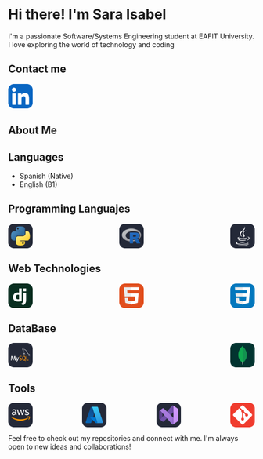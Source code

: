 # Hi there! I'm Sara Isabel

I'm a passionate Software/Systems Engineering student at EAFIT University. I love exploring the world of technology and coding

## Contact me
[<img src="https://github.com/tandpfun/skill-icons/blob/main/icons/LinkedIn.svg" width="50" height="50">](https://www.linkedin.com/in/sara-isabel-ortiz-371046326)

## About Me

## Languages
- Spanish (Native)
- English (B1)

## Programming Languajes
<div style="display: flex; justify-content: space-between;">
  <img src="https://github.com/tandpfun/skill-icons/blob/main/icons/Python-Dark.svg" width="50" height="50">
  <img src="https://github.com/tandpfun/skill-icons/blob/main/icons/R-Dark.svg" width="50" height="50">
  <img src="https://github.com/tandpfun/skill-icons/blob/main/icons/Java-Dark.svg" width="50" height="50">
</div>

## Web Technologies
<div style="display: flex; justify-content: space-between;">
  <img src="https://github.com/tandpfun/skill-icons/blob/main/icons/Django.svg" width="50" height="50">
  <img src="https://github.com/tandpfun/skill-icons/blob/main/icons/HTML.svg" width="50" height="50">
  <img src="https://github.com/tandpfun/skill-icons/blob/main/icons/CSS.svg" width="50" height="50">
</div>

## DataBase
<div style="display: flex; justify-content: space-between;">
  <img src="https://github.com/tandpfun/skill-icons/blob/main/icons/MySQL-Dark.svg" width="50" height="50">
  <img src="https://github.com/tandpfun/skill-icons/blob/main/icons/MongoDB.svg" width="50" height="50">
</div>

## Tools
<div style="display: flex; justify-content: space-between;">
  <img src="https://github.com/tandpfun/skill-icons/blob/main/icons/AWS-Dark.svg" width="50" height="50">
  <img src="https://github.com/tandpfun/skill-icons/blob/main/icons/Azure-Dark.svg" width="50" height="50">
  <img src="https://github.com/tandpfun/skill-icons/blob/main/icons/VisualStudio-Dark.svg" width="50" height="50">
  <img src="https://github.com/tandpfun/skill-icons/blob/main/icons/Git.svg" width="50" height="50">
</div>

Feel free to check out my repositories and connect with me. I'm always open to new ideas and collaborations!

